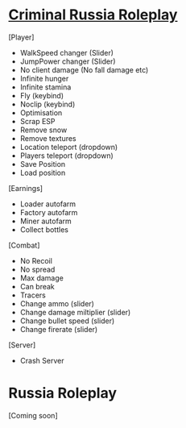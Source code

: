# [Criminal Russia Roleplay](https://www.roblox.com/games/7094672259/)

[Player]
  * WalkSpeed changer (Slider)
  * JumpPower changer (Slider)
  * No client damage (No fall damage etc)
  * Infinite hunger
  * Infinite stamina
  * Fly (keybind)
  * Noclip (keybind)
  * Optimisation
  * Scrap ESP
  * Remove snow
  * Remove textures
  * Location teleport (dropdown)
  * Players teleport (dropdown)
  * Save Position
  * Load position
   
[Earnings]
  * Loader autofarm
  * Factory autofarm
  * Miner autofarm
  * Collect bottles

[Combat]
  * No Recoil
  * No spread
  * Max damage
  * Can break
  * Tracers
  * Change ammo (slider)
  * Change damage miltiplier (slider)
  * Change bullet speed (slider)
  * Change firerate (slider)
    
[Server]
  * Crash Server

# Russia Roleplay
[Coming soon]
